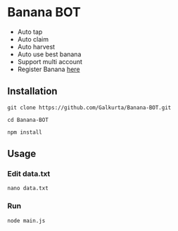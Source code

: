 # Banana BOT
- Auto tap
- Auto claim
- Auto harvest
- Auto use best banana
- Support multi account
- Register Banana [here](https://t.me/OfficialBananaBot/banana?startapp=referral=O2K2VE6)

## Installation

```
git clone https://github.com/Galkurta/Banana-BOT.git
```

```
cd Banana-BOT
```

```
npm install
```

## Usage

### Edit data.txt

```
nano data.txt
```

### Run

```
node main.js
```